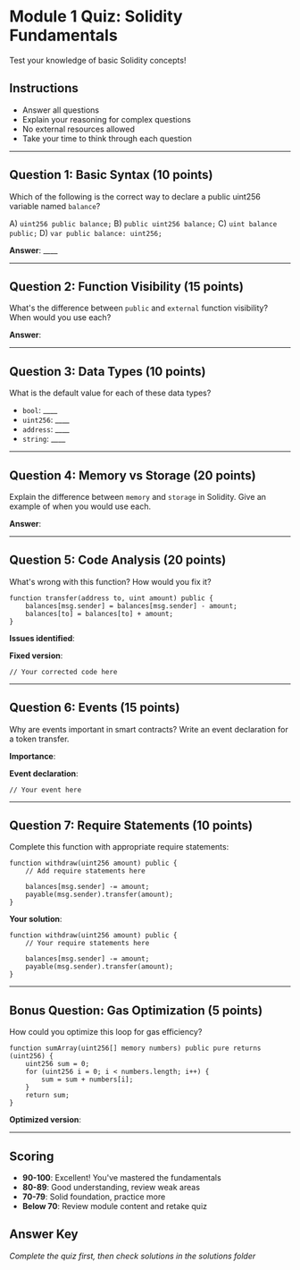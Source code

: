 # Module 1 Quiz: Solidity Fundamentals

Test your knowledge of basic Solidity concepts!

## Instructions

- Answer all questions
- Explain your reasoning for complex questions
- No external resources allowed
- Take your time to think through each question

---

## Question 1: Basic Syntax (10 points)

Which of the following is the correct way to declare a public uint256 variable named `balance`?

A) `uint256 public balance;`
B) `public uint256 balance;`
C) `uint balance public;`
D) `var public balance: uint256;`

**Answer**: \_\_\_\_

---

## Question 2: Function Visibility (15 points)

What's the difference between `public` and `external` function visibility? When would you use each?

**Answer**:

---

## Question 3: Data Types (10 points)

What is the default value for each of these data types?

- `bool`: \_\_\_\_
- `uint256`: \_\_\_\_
- `address`: \_\_\_\_
- `string`: \_\_\_\_

---

## Question 4: Memory vs Storage (20 points)

Explain the difference between `memory` and `storage` in Solidity. Give an example of when you would use each.

**Answer**:

---

## Question 5: Code Analysis (20 points)

What's wrong with this function? How would you fix it?

```solidity
function transfer(address to, uint amount) public {
    balances[msg.sender] = balances[msg.sender] - amount;
    balances[to] = balances[to] + amount;
}
```

**Issues identified**:

**Fixed version**:

```solidity
// Your corrected code here
```

---

## Question 6: Events (15 points)

Why are events important in smart contracts? Write an event declaration for a token transfer.

**Importance**:

**Event declaration**:

```solidity
// Your event here
```

---

## Question 7: Require Statements (10 points)

Complete this function with appropriate require statements:

```solidity
function withdraw(uint256 amount) public {
    // Add require statements here

    balances[msg.sender] -= amount;
    payable(msg.sender).transfer(amount);
}
```

**Your solution**:

```solidity
function withdraw(uint256 amount) public {
    // Your require statements here

    balances[msg.sender] -= amount;
    payable(msg.sender).transfer(amount);
}
```

---

## Bonus Question: Gas Optimization (5 points)

How could you optimize this loop for gas efficiency?

```solidity
function sumArray(uint256[] memory numbers) public pure returns (uint256) {
    uint256 sum = 0;
    for (uint256 i = 0; i < numbers.length; i++) {
        sum = sum + numbers[i];
    }
    return sum;
}
```

**Optimized version**:

---

## Scoring

- **90-100**: Excellent! You've mastered the fundamentals
- **80-89**: Good understanding, review weak areas
- **70-79**: Solid foundation, practice more
- **Below 70**: Review module content and retake quiz

## Answer Key

_Complete the quiz first, then check solutions in the solutions folder_
